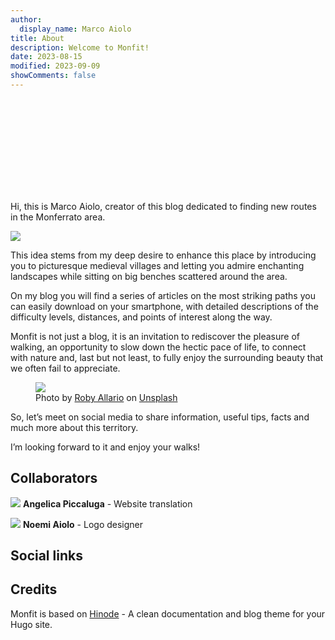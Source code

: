 ```yaml
---
author:
  display_name: Marco Aiolo
title: About
description: Welcome to Monfit!
date: 2023-08-15
modified: 2023-09-09
showComments: false
---
```


<p class="text-center"><svg class="img-fluid w-50"><use href="/img/logo_var.svg#logo"></use></svg></p>

Hi, this is Marco Aiolo,
creator of this blog dedicated to finding new routes in the Monferrato area.

<p class="text-center"><img src="https://images.unsplash.com/photo-1603415526960-f7e0328c63b1?ixlib=rb-4.0.3&ixid=M3wxMjA3fDB8MHxwaG90by1wYWdlfHx8fGVufDB8fHx8fA%3D%3D&auto=format&fit=crop&w=1170&q=80" class="img-fluid w-50 rounded"/></p>

This idea stems from my deep desire to enhance this place by introducing you to picturesque medieval villages and letting you admire enchanting landscapes while sitting on big benches scattered around the area.

On my blog you will find a series of articles on the most striking paths you can easily download on your smartphone, with detailed descriptions of the difficulty levels, distances, and points of interest along the way.

Monfit is not just a blog, it is an invitation to rediscover the pleasure of walking, an opportunity to slow down the hectic pace of life, to connect with nature and, last but not least, to fully enjoy the surrounding beauty that we often fail to appreciate.

<figure class="figure">
  <img src="https://images.unsplash.com/photo-1591543869019-6e72da9e8ea6?ixlib=rb-4.0.3&ixid=M3wxMjA3fDB8MHxwaG90by1wYWdlfHx8fGVufDB8fHx8fA%3D%3D&auto=format&fit=crop&w=1933&q=80" class="figure-img img-fluid rounded">
  <figcaption class="figure-caption">Photo by <a href="https://unsplash.com/@docagile">Roby Allario</a> on <a href="https://unsplash.com/photos/PyDjtEPkHfM">Unsplash</a></figcaption>
</figure>

So, let’s meet on social media to share information, useful tips, facts and much more about this territory.

I’m looking forward to it and enjoy your walks!

## Collaborators

<img src="https://images.unsplash.com/photo-1504600770771-fb03a6961d33?ixlib=rb-4.0.3&ixid=M3wxMjA3fDB8MHxwaG90by1wYWdlfHx8fGVufDB8fHx8fA%3D%3D&auto=format&fit=crop&w=50&q=80" class="border border-dark rounded-circle img-thumbnail"> **Angelica Piccaluga** - Website translation 


<a class="btn btn-danger" type="button"><i class="fa-brands fa-instagram"></i></a> 
<a class="btn btn-primary" type="button"><i class="fa-brands fa-facebook"></i></a>


<img src="https://images.unsplash.com/photo-1504600770771-fb03a6961d33?ixlib=rb-4.0.3&ixid=M3wxMjA3fDB8MHxwaG90by1wYWdlfHx8fGVufDB8fHx8fA%3D%3D&auto=format&fit=crop&w=50&q=80" class="border border-dark rounded-circle img-thumbnail"> **Noemi Aiolo** - Logo designer 

<a class="btn btn-danger" type="button"><i class="fa-brands fa-instagram"></i></a> 
<a class="btn btn-primary" type="button"><i class="fa-brands fa-facebook"></i></a>

## Social links

## Credits

Monfit is based on [Hinode](https://github.com/gethinode/hinode) - A clean documentation and blog theme for your Hugo site.

